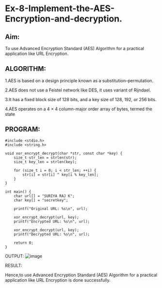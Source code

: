 # Ex-8-Implement-the-AES-Encryption-and-decryption.
## Aim:
To use Advanced Encryption Standard (AES) Algorithm for a practical application like URL Encryption.

## ALGORITHM:
1.AES is based on a design principle known as a substitution–permutation.

2.AES does not use a Feistel network like DES, it uses variant of Rijndael.

3.It has a fixed block size of 128 bits, and a key size of 128, 192, or 256 bits.

4.AES operates on a 4 × 4 column-major order array of bytes, termed the state

## PROGRAM:
```
#include <stdio.h>
#include <string.h>

void xor_encrypt_decrypt(char *str, const char *key) {
    size_t str_len = strlen(str);
    size_t key_len = strlen(key);

    for (size_t i = 0; i < str_len; ++i) {
        str[i] = str[i] ^ key[i % key_len]; 
    }
}

int main() {
    char url[] = "SURIYA RAJ K";
    char key[] = "secretkey";

    printf("Original URL: %s\n", url);

    xor_encrypt_decrypt(url, key);
    printf("Encrypted URL: %s\n", url);

    xor_encrypt_decrypt(url, key); 
    printf("Decrypted URL: %s\n", url);

    return 0;
}
```


OUTPUT:
![image](https://github.com/user-attachments/assets/a1d9fb25-b500-456c-ba94-dcb4ebc09262)


RESULT:

Hence,to use Advanced Encryption Standard (AES) Algorithm for a practical application like URL Encryption is done successfully.

